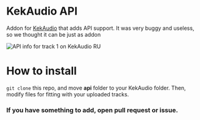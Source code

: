 # KekAudio API
Addon for [KekAudio](https://github.com/kektris/kekaudio) that adds API support. It was very buggy and useless, so we thought it can be just as addon

![API info for track 1 on KekAudio RU](https://github.com/user-attachments/assets/f8026e11-91b7-432c-94a3-a7773bf70aef)

# How to install
`git clone` this repo, and move __api__ folder to your KekAudio folder. Then, modify files for fitting with your uploaded tracks.

### If you have something to add, open pull request or issue.
